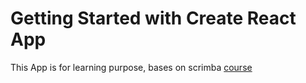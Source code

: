 # Getting Started with Create React App

This App is for learning purpose, bases on scrimba [course](https://scrimba.com/playlist/pkGQkh3)



